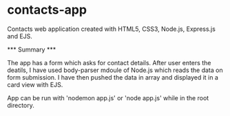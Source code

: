 # contacts-app

Contacts web application created with HTML5, CSS3, Node.js, Express.js and EJS.

*** Summary *** 

The app has a form which asks for contact details. After user enters the deatils, I have used body-parser mdoule of Node.js which reads the data on form submission. I have then pushed the data in array and displayed it in a card view with EJS.

App can be run with 'nodemon app.js' or 'node app.js' while in the root directory.
